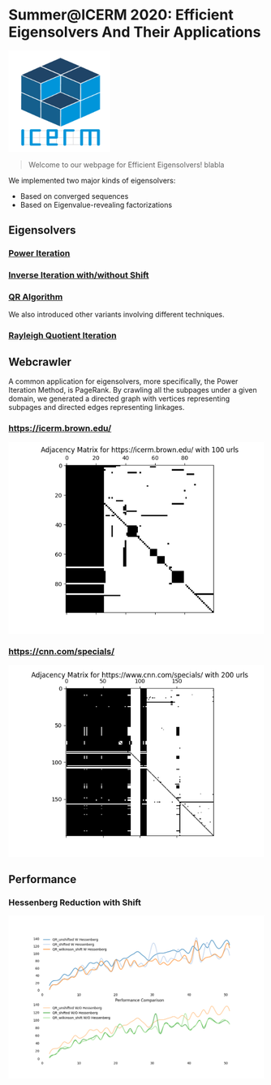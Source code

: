 # Summer@ICERM 2020: Efficient Eigensolvers And Their Applications
<img src="ICERM_logoCUBE_1000pxls.png" width="200" height="200" />

> Welcome to our webpage for Efficient Eigensolvers! blabla

We implemented two major kinds of eigensolvers:
* Based on converged sequences
* Based on Eigenvalue-revealing factorizations


## Eigensolvers
### [Power Iteration](PowerIterationMethod.html)

### [Inverse Iteration with/without Shift]()

### [QR Algorithm](QR_Algorithm.html)
 
We also introduced other variants involving different techniques.
### [Rayleigh Quotient Iteration](RayleighQuotientIteration.html) 

## Webcrawler
A common application for eigensolvers, more specifically, the Power Iteration Method,
is PageRank. By crawling all the subpages under a given domain, we generated a directed 
graph with vertices representing subpages and directed edges representing linkages.

### https://icerm.brown.edu/
![ICERM](ICERM100_adhMatrix.png)

### https://cnn.com/specials/
![CNN](CNN200_adhMatrix.png) 



## Performance

### Hessenberg Reduction with Shift

![hessenshift](performance_compare_iteration_preversion.png)

 

